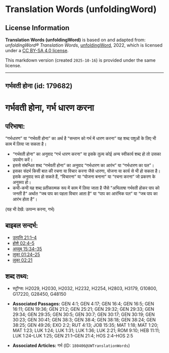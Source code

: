 # Translation Words (unfoldingWord)

## License Information

**Translation Words (unfoldingWord)** is based on and adapted from: _unfoldingWord® Translation Words_, [unfoldingWord](https://unfoldingword.org/utw), 2022, which is licensed under a [CC BY-SA 4.0 license](https://creativecommons.org/licenses/by-sa/4.0/legalcode.en).

This markdown version (created `2025-10-16`) is provided under the same license.



--------------------------------

## गर्भवती होना (id: 179682)

गर्भवती होना, गर्भ धारण करना
============================

परिभाषा:
--------

“गर्भधारण” या “गर्भवती होना” का अर्थ है “सन्तान को गर्भ में धारण करना” यह शब्द पशुओं के लिए भी काम में लिया जा सकता है।

* “गर्भवती होना” का अनुवाद “गर्भ धारण करना” या इसके तुल्य कोई अन्य स्वीकार्य शब्द हो तो उसका उपयोग करें।
* इससे संबन्धित शब्द “गर्भवती होना” का अनुवाद “गर्भधारण का आरंभ” या “गर्भधारण का पल”।
* इसका संदर्भ किसी बात की रचना या विचार करना जैसे धारणा, योजना या कार्य से भी हो सकता है। इसके अनुवाद रूप हो सकते हैं, “विचारना” या “योजना बनाना” या “रचना करना” जो प्रकरण के अनुरूप हो।
* कभी\-कभी यह शब्द प्रतीकात्मक रूप में काम में लिया जाता है जैसे "अभिलाषा गर्भवती होकर पाप को जनती है" अर्थात “जब पाप का पहला विचार आता है” या “पाप का आरंभिक पल” या “जब पाप का आरंभ होता है”।

(यह भी देखें: उत्‍पन्‍न करना, गर्भ)

बाइबल सन्दर्भ:
--------------

* [उत्पत्ति 21:1–4](https://ref.ly/Gen21:1-Gen21:4)
* [होशे 02:4–5](https://ref.ly/Hos2:4-Hos2:5)
* [अय्यूब 15:34–35](https://ref.ly/Job15:34-Job15:35)
* [लूका 01:24–25](https://ref.ly/Luke1:24-Luke1:25)
* [लूका 02:21](https://ref.ly/Luke2:21)

शब्द तथ्य:
----------

* स्ट्रोंग्स: H2029, H2030, H2032, H2232, H2254, H2803, H3179, G10800, G17220, G28450, G48150

* **Associated Passages:** GEN 4:1; GEN 4:17; GEN 16:4; GEN 16:5; GEN 16:11; GEN 19:36; GEN 21:2; GEN 25:21; GEN 29:32; GEN 29:33; GEN 29:34; GEN 29:35; GEN 30:5; GEN 30:7; GEN 30:17; GEN 30:19; GEN 30:23; GEN 30:41; GEN 38:3; GEN 38:4; GEN 38:18; GEN 38:24; GEN 38:25; GEN 49:26; EXO 2:2; RUT 4:13; JOB 15:35; MAT 1:18; MAT 1:20; MAT 1:23; LUK 1:24; LUK 1:31; LUK 1:36; LUK 2:21; ROM 9:10; HEB 11:11; LUK 1:24–LUK 1:25; GEN 21:1–GEN 21:4; HOS 2:4–HOS 2:5
* **Associated Articles:** गर्भ (ID: `180406@UWTranslationWords`)


